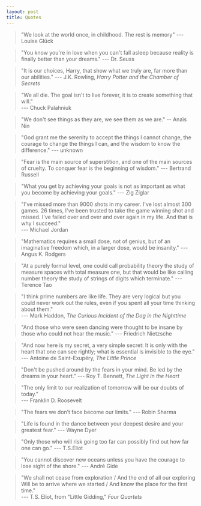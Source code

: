 ```yaml
---
layout: post
title: Quotes
---
```


> "We look at the world once, in childhood. The rest is memory" --- Louise Glück

> "You know you're in love when you can't fall asleep because reality is finally better than your dreams." --- Dr. Seuss

> "It is our choices, Harry, that show what we truly are, far more than our abilities." --- J.K. Rowling, <i>Harry Potter and the Chamber of Secrets</i>

> "We all die. The goal isn't to live forever, it is to create something that will." <br>
--- Chuck Palahniuk

> "We don't see things as they are, we see them as we are." -- Anaïs Nin

> "God grant me the serenity to accept the things I cannot change, the courage to change the things I can, and the wisdom to know the difference." --- unknown

> "Fear is the main source of superstition, and one of the main sources of cruelty. To conquer fear is the beginning of wisdom." --- Bertrand Russell

> "What you get by achieving your goals is not as important as what you become by achieving your goals." --- Zig Ziglar

> "I've missed more than 9000 shots in my career. I've lost almost 300 games. 26 times, I've been trusted to take the game winning shot and missed. I've failed over and over and over again in my life. And that is why I succeed." <br>
--- Michael Jordan

> "Mathematics requires a small dose, not of genius, but of an imaginative freedom which, in a larger dose, would be insanity." --- Angus K. Rodgers

> "At a purely formal level, one could call probability theory the study of measure spaces with total measure one, but that would be like calling number theory the study of strings of digits which terminate." --- Terence Tao

> "I think prime numbers are like life. They are very logical but you could never work out the rules, even if you spent all your time thinking about them." <br>
--- Mark Haddon, <i>The Curious Incident of the Dog in the Nighttime</i> 

> "And those who were seen dancing were thought to be insane by those who could not hear the music." --- Friedrich Nietzsche

> "And now here is my secret, a very simple secret: It is only with the heart that one can see rightly; what is essential is invisible to the eye." <br>
--- Antoine de Saint-Exupéry, <i>The Little Prince</i>

> "Don't be pushed around by the fears in your mind. Be led by the dreams in your heart." --- Roy T. Bennett, <i>The Light in the Heart</i>

> "The only limit to our realization of tomorrow will be our doubts of today." <br> --- Franklin D. Roosevelt

> "The fears we don’t face become our limits." --- Robin Sharma

> "Life is found in the dance between your deepest desire and your greatest fear." --- Wayne Dyer

> "Only those who will risk going too far can possibly find out how far one can go." --- T.S.Eliot

> "You cannot discover new oceans unless you have the courage to lose sight of the shore." --- André Gide

> "We shall not cease from exploration / And the end of all our exploring <br>
Will be to arrive where we started / And know the place for the first time." <br>
--- T.S. Eliot, from "Little Gidding," <i>Four Quartets</i>



